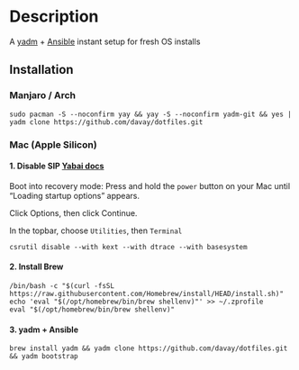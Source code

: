 # Description

A [yadm](https://yadm.io/) + [Ansible](https://docs.ansible.com/ansible/latest/user_guide/index.html#getting-started) instant setup for fresh OS installs

## Installation

### Manjaro / Arch

```
sudo pacman -S --noconfirm yay && yay -S --noconfirm yadm-git && yes | yadm clone https://github.com/davay/dotfiles.git
```

### Mac (Apple Silicon)

#### 1. Disable SIP [Yabai docs](https://github.com/koekeishiya/yabai/wiki/Disabling-System-Integrity-Protection)

Boot into recovery mode: Press and hold the `power` button on your Mac until “Loading startup options” appears.

Click Options, then click Continue.

In the topbar, choose `Utilities`, then `Terminal`

```
csrutil disable --with kext --with dtrace --with basesystem
```

#### 2. Install Brew

```
/bin/bash -c "$(curl -fsSL https://raw.githubusercontent.com/Homebrew/install/HEAD/install.sh)"
echo 'eval "$(/opt/homebrew/bin/brew shellenv)"' >> ~/.zprofile
eval "$(/opt/homebrew/bin/brew shellenv)"
```

#### 3. yadm + Ansible

```
brew install yadm && yadm clone https://github.com/davay/dotfiles.git && yadm bootstrap
```
